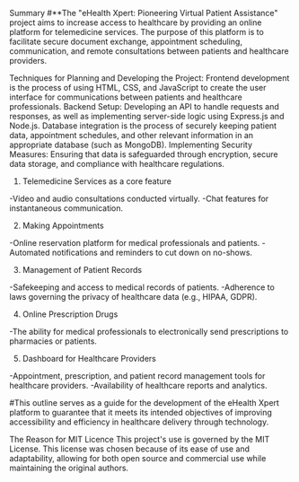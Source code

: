 Summary #**The "eHealth Xpert: Pioneering Virtual Patient Assistance" project aims to increase access to healthcare by providing an online platform for telemedicine services. 
The purpose of this platform is to facilitate secure document exchange, appointment scheduling, communication, and remote consultations between patients and healthcare providers.

Techniques for Planning and Developing the Project:
Frontend development is the process of using HTML, CSS, and JavaScript to create the user interface for communications between patients and healthcare professionals.
Backend Setup: Developing an API to handle requests and responses, as well as implementing server-side logic using Express.js and Node.js.
Database integration is the process of securely keeping patient data, appointment schedules, and other relevant information in an appropriate database (such as MongoDB).
Implementing Security Measures: Ensuring that data is safeguarded through encryption, secure data storage, and compliance with healthcare regulations.
1. Telemedicine Services as a core feature


-Video and audio consultations conducted virtually. -Chat features for instantaneous communication.

2. Making Appointments

-Online reservation platform for medical professionals and patients. -Automated notifications and reminders to cut down on no-shows.

3. Management of Patient Records

-Safekeeping and access to medical records of patients. -Adherence to laws governing the privacy of healthcare data (e.g., HIPAA, GDPR).

4. Online Prescription Drugs

-The ability for medical professionals to electronically send prescriptions to pharmacies or patients.

5. Dashboard for Healthcare Providers

-Appointment, prescription, and patient record management tools for healthcare providers. -Availability of healthcare reports and analytics.


#This outline serves as a guide for the development of the eHealth Xpert platform to guarantee that it meets its intended objectives of improving accessibility and efficiency in healthcare delivery through technology.

The Reason for MIT Licence
This project's use is governed by the MIT License. This license was chosen because of its ease of use and adaptability, allowing for both open source and commercial use while maintaining the original authors.
